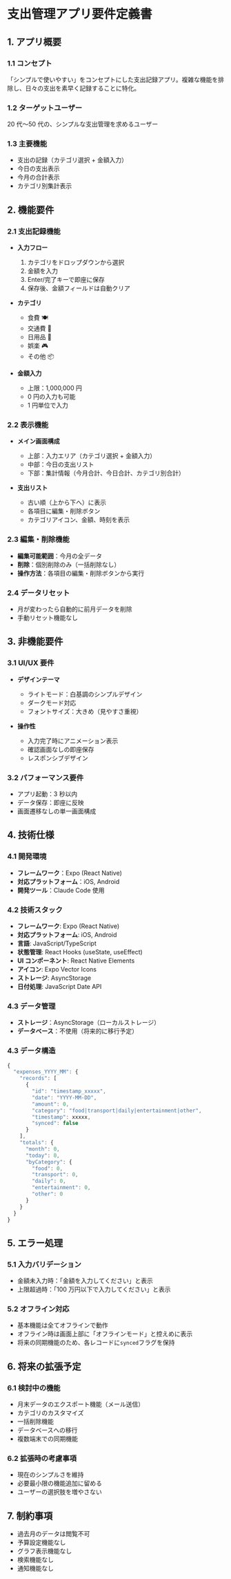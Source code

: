 # 支出管理アプリ要件定義書

## 1. アプリ概要

### 1.1 コンセプト

「シンプルで使いやすい」をコンセプトにした支出記録アプリ。複雑な機能を排除し、日々の支出を素早く記録することに特化。

### 1.2 ターゲットユーザー

20 代〜50 代の、シンプルな支出管理を求めるユーザー

### 1.3 主要機能

- 支出の記録（カテゴリ選択 + 金額入力）
- 今日の支出表示
- 今月の合計表示
- カテゴリ別集計表示

## 2. 機能要件

### 2.1 支出記録機能

- **入力フロー**

  1. カテゴリをドロップダウンから選択
  2. 金額を入力
  3. Enter/完了キーで即座に保存
  4. 保存後、金額フィールドは自動クリア

- **カテゴリ**

  - 食費 🍽️
  - 交通費 🚃
  - 日用品 🧺
  - 娯楽 🎮
  - その他 📦

- **金額入力**
  - 上限：1,000,000 円
  - 0 円の入力も可能
  - 1 円単位で入力

### 2.2 表示機能

- **メイン画面構成**

  - 上部：入力エリア（カテゴリ選択 + 金額入力）
  - 中部：今日の支出リスト
  - 下部：集計情報（今月合計、今日合計、カテゴリ別合計）

- **支出リスト**
  - 古い順（上から下へ）に表示
  - 各項目に編集・削除ボタン
  - カテゴリアイコン、金額、時刻を表示

### 2.3 編集・削除機能

- **編集可能範囲**：今月の全データ
- **削除**：個別削除のみ（一括削除なし）
- **操作方法**：各項目の編集・削除ボタンから実行

### 2.4 データリセット

- 月が変わったら自動的に前月データを削除
- 手動リセット機能なし

## 3. 非機能要件

### 3.1 UI/UX 要件

- **デザインテーマ**

  - ライトモード：白基調のシンプルデザイン
  - ダークモード対応
  - フォントサイズ：大きめ（見やすさ重視）

- **操作性**
  - 入力完了時にアニメーション表示
  - 確認画面なしの即座保存
  - レスポンシブデザイン

### 3.2 パフォーマンス要件

- アプリ起動：3 秒以内
- データ保存：即座に反映
- 画面遷移なしの単一画面構成

## 4. 技術仕様

### 4.1 開発環境

- **フレームワーク**：Expo (React Native)
- **対応プラットフォーム**：iOS, Android
- **開発ツール**：Claude Code 使用

### 4.2 技術スタック

- **フレームワーク**: Expo (React Native)
- **対応プラットフォーム**: iOS, Android
- **言語**: JavaScript/TypeScript
- **状態管理**: React Hooks (useState, useEffect)
- **UI コンポーネント**: React Native Elements
- **アイコン**: Expo Vector Icons
- **ストレージ**: AsyncStorage
- **日付処理**: JavaScript Date API

### 4.3 データ管理

- **ストレージ**：AsyncStorage（ローカルストレージ）
- **データベース**：不使用（将来的に移行予定）

### 4.3 データ構造

```javascript
{
  "expenses_YYYY_MM": {
    "records": [
      {
        "id": "timestamp_xxxxx",
        "date": "YYYY-MM-DD",
        "amount": 0,
        "category": "food|transport|daily|entertainment|other",
        "timestamp": xxxxx,
        "synced": false
      }
    ],
    "totals": {
      "month": 0,
      "today": 0,
      "byCategory": {
        "food": 0,
        "transport": 0,
        "daily": 0,
        "entertainment": 0,
        "other": 0
      }
    }
  }
}
```

## 5. エラー処理

### 5.1 入力バリデーション

- 金額未入力時：「金額を入力してください」と表示
- 上限超過時：「100 万円以下で入力してください」と表示

### 5.2 オフライン対応

- 基本機能は全てオフラインで動作
- オフライン時は画面上部に「オフラインモード」と控えめに表示
- 将来の同期機能のため、各レコードに`synced`フラグを保持

## 6. 将来の拡張予定

### 6.1 検討中の機能

- 月末データのエクスポート機能（メール送信）
- カテゴリのカスタマイズ
- 一括削除機能
- データベースへの移行
- 複数端末での同期機能

### 6.2 拡張時の考慮事項

- 現在のシンプルさを維持
- 必要最小限の機能追加に留める
- ユーザーの選択肢を増やさない

## 7. 制約事項

- 過去月のデータは閲覧不可
- 予算設定機能なし
- グラフ表示機能なし
- 検索機能なし
- 通知機能なし

